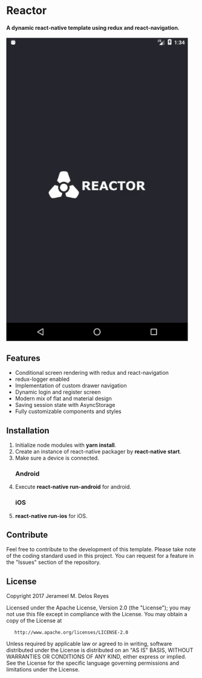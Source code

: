 # Reactor

#### A dynamic **react-native** template using redux and react-navigation.

![Alt Text](./screenshots/android/animated.gif)

## Features

* Conditional screen rendering with redux and react-navigation
* redux-logger enabled
* Implementation of custom drawer navigation
* Dynamic login and register screen
* Modern mix of flat and material design
* Saving session state with AsyncStorage
* Fully customizable components and styles

## Installation

1. Initialize node modules with **yarn install**.
2. Create an instance of react-native packager by **react-native start**.
3. Make sure a device is connected.
   ### Android
4. Execute **react-native run-android** for android.
   ### iOS
5. **react-native run-ios** for iOS.

## Contribute

Feel free to contribute to the development of this template. Please take note of the coding standard used in this project. You can request for a feature in the "Issues" section of the repository.

## License

Copyright 2017 Jerameel M. Delos Reyes

Licensed under the Apache License, Version 2.0 (the "License");
you may not use this file except in compliance with the License.
You may obtain a copy of the License at

       http://www.apache.org/licenses/LICENSE-2.0

Unless required by applicable law or agreed to in writing, software
distributed under the License is distributed on an "AS IS" BASIS,
WITHOUT WARRANTIES OR CONDITIONS OF ANY KIND, either express or implied.
See the License for the specific language governing permissions and
limitations under the License.
